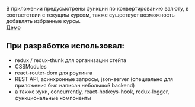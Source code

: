 В приложении предусмотрены функции по конвертированию валюту, в соответствии с текущим курсом, также существует возможность добавлять избранные курсы.  
[Демо](https://converter-lors.herokuapp.com/converter)   

## При разработке использовал:
* redux / redux-thunk для организации стейта
* CSSModules
* react-router-dom для роутинга
* REST API, асинхронные запросы, json-server (специально для приложения был написан небольшой backend)
* а также хуки, concurrently, react-hotkeys-hook, redux-logger, функциональные компоненты
